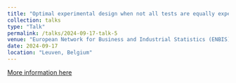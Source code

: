 ```yaml
---
title: "Optimal experimental design when not all tests are equally expensive"
collection: talks
type: "Talk"
permalink: /talks/2024-09-17-talk-5
venue: "European Network for Business and Industrial Statistics (ENBIS)"
date: 2024-09-17
location: "Leuven, Belgium"
---
```


[More information here](https://conferences.enbis.org/event/34/contributions/800/)
